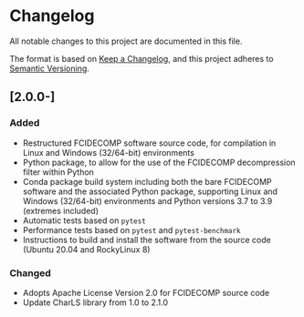 # Changelog
All notable changes to this project are documented in this file.

The format is based on [Keep a Changelog](https://keepachangelog.com/en/1.0.0/),
and this project adheres to [Semantic Versioning](https://semver.org/spec/v2.0.0.html).

## [2.0.0-]

### Added
- Restructured FCIDECOMP software source code, for compilation in Linux and Windows (32/64-bit) environments
- Python package, to allow for the use of the FCIDECOMP decompression filter within Python
- Conda package build system including both the bare FCIDECOMP software and the associated Python package, supporting 
  Linux and Windows (32/64-bit) environments and Python versions 3.7 to 3.9 (extremes included)
- Automatic tests based on `pytest`
- Performance tests based on `pytest` and `pytest-benchmark`
- Instructions to build and install the software from the source code (Ubuntu 20.04 and RockyLinux 8) 

### Changed
- Adopts Apache License Version 2.0 for FCIDECOMP source code
- Update CharLS library from 1.0 to 2.1.0
